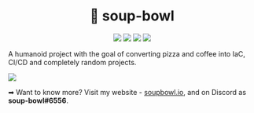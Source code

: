 <h1 align="center">💁 soup-bowl</h1>
<p align="center">
  <a href="https://twitter.com/TheAlmightyWord"><img src="https://img.shields.io/badge/has-twitter-2a9bf0?style=for-the-badge&logo=twitter&logoColor=white"/></a>
  <a href="https://www.reddit.com/user/soupbowlio"><img src="https://img.shields.io/badge/has-reddit-f84503?style=for-the-badge&logo=reddit&logoColor=white"/></a>
  <a href="#"><img src="https://img.shields.io/badge/has-discord-404eed?style=for-the-badge&logo=discord&logoColor=white"/></a>
  <a href="https://account.xbox.com/en-gb/profile?gamertag=soup-bowl8219"><img src="https://img.shields.io/badge/has-xbox-1c7b0f?style=for-the-badge&logo=xbox&logoColor=white"/></a>
</p>

A humanoid project with the goal of converting pizza and coffee into IaC, CI/CD and completely random projects.

![][head]

➡ Want to know more? Visit my website - [soupbowl.io][site], and on Discord as **soup-bowl#6556**.

[head]: /img/head.png
[site]: https://soupbowl.io
